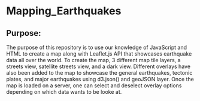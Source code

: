# Mapping_Earthquakes

## Purpose:
The purpose of this repository is to use our knowledge of JavaScript and HTML to create a map along with Leaflet.js API that showcases earthquake data all over the world. To create the map, 3 different map tile layers, a streets view, satellite streets view, and a dark view. Different overlays have also been added to the map to showcase the general  earthquakes, tectonic plates, and major earthquakes using d3.json() and geoJSON layer. Once the map is loaded on a server, one can select and deselect overlay options depending on which data wants to be looke at.
